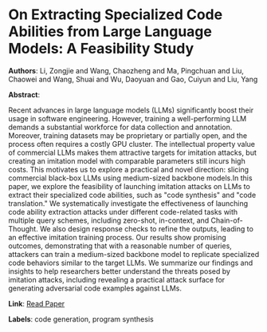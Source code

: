 # On Extracting Specialized Code Abilities from Large Language Models: A Feasibility Study

**Authors**: Li, Zongjie and Wang, Chaozheng and Ma, Pingchuan and Liu, Chaowei and Wang, Shuai and Wu, Daoyuan and Gao, Cuiyun and Liu, Yang

**Abstract**:

Recent advances in large language models (LLMs) significantly boost their usage in software engineering. However, training a well-performing LLM demands a substantial workforce for data collection and annotation. Moreover, training datasets may be proprietary or partially open, and the process often requires a costly GPU cluster. The intellectual property value of commercial LLMs makes them attractive targets for imitation attacks, but creating an imitation model with comparable parameters still incurs high costs. This motivates us to explore a practical and novel direction: slicing commercial black-box LLMs using medium-sized backbone models.In this paper, we explore the feasibility of launching imitation attacks on LLMs to extract their specialized code abilities, such as "code synthesis" and "code translation." We systematically investigate the effectiveness of launching code ability extraction attacks under different code-related tasks with multiple query schemes, including zero-shot, in-context, and Chain-of-Thought. We also design response checks to refine the outputs, leading to an effective imitation training process. Our results show promising outcomes, demonstrating that with a reasonable number of queries, attackers can train a medium-sized backbone model to replicate specialized code behaviors similar to the target LLMs. We summarize our findings and insights to help researchers better understand the threats posed by imitation attacks, including revealing a practical attack surface for generating adversarial code examples against LLMs.

**Link**: [Read Paper](https://doi.org/10.1145/3597503.3639091)

**Labels**: code generation, program synthesis
